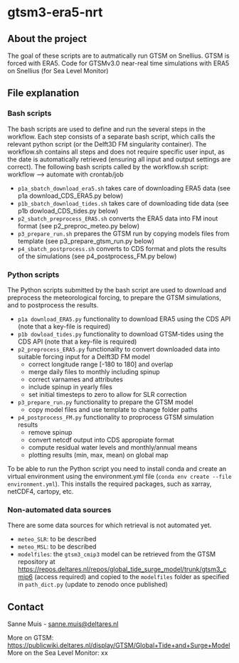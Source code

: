 # gtsm3-era5-nrt


## About the project
The goal of these scripts are to autmatically run GTSM on Snellius. GTSM is forced with ERA5. Code for GTSMv3.0 near-real time simulations with ERA5 on Snellius (for Sea Level Monitor)

## File explanation

### Bash scripts
The bash scripts are used to define and run the several steps in the workflow. Each step consists of a separate bash script, which calls the relevant python script (or the Delft3D FM singularity container). The workflow.sh contains all steps and does not require specific user input, as the date is automatically retrieved (ensuring all input and output settings are correct).  The following bash scripts called by the workflow.sh script:
workflow --> automate with crontab/job

- `p1a_sbatch_download_era5.sh` takes care of downloading ERA5 data (see p1a download_CDS_ERA5.py below)
- `p1b_sbatch_download_tides.sh` takes care of downloading tide data (see p1b dowload_CDS_tides.py below)
- `p2_sbatch_preprocess_ERA5.sh` converts the ERA5 data into FM inout format (see p2_preproc_meteo.py below)
- `p3_prepare_run.sh` prepares the GTSM run by copying models files from template (see p3_prepare_gtsm_run.py below)
- `p4_sbatch_postprocess.sh` converts to CDS format and plots the results of the simulations (see p4_postprocess_FM.py below)

### Python scripts
The Python scripts submitted by the bash script are used to download and preprocess the meteorological forcing, to prepare the GTSM simulations, and to postprocess the results. 

- `p1a download_ERA5.py` functionality to download ERA5 using the CDS API (note that a key-file is required)
- `p1b dowload_tides.py` functionality to download GTSM-tides using the CDS API (note that a key-file is required)
- `p2_preprocess_ERA5.py` functionality to convert downloaded data into suitable forcing input for a Delft3D FM model
    - correct longitude range [-180 to 180] and overlap
    - merge daily files to monthly including spinup
    - correct varnames and attributes
	- include spinup in yearly files
    - set initial timesteps to zero to allow for SLR correction
- `p3_prepare_run.py` functionality to prepare the GTSM model 
    - copy model files and use template to change folder paths 
- `p4_postprocess_FM.py` functionality to proprocess GTSM simulation results
    - remove spinup
	- convert netcdf output into CDS appropiate format 
    - compute residual water levels and monthly/annual means
    - plotting results (min, max, mean) on global map
  
To be able to run the Python script you need to install conda and create an virtual environment using the environment.yml file (`conda env create --file environment.yml`). This installs the required packages, such as xarray, netCDF4, cartopy, etc. 

### Non-automated data sources

There are some data sources for which retrieval is not automated yet.

- `meteo_SLR`: to be described
- `meteo_MSL`: to be described
- `modelfiles`: the `gtsm3_cmip3` model can be retrieved from the GTSM repository at https://repos.deltares.nl/repos/global_tide_surge_model/trunk/gtsm3_cmip6 (access required) and copied to the `modelfiles` folder as specified in `path_dict.py` (update to zenodo once published)


## Contact
Sanne Muis - sanne.muis@deltares.nl

More on GTSM: https://publicwiki.deltares.nl/display/GTSM/Global+Tide+and+Surge+Model
More on the Sea Level Monitor: xx
